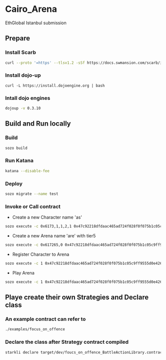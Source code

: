 # Cairo_Arena
EthGlobal Istanbul submission 

## Prepare

### Install Scarb

```bash
curl --proto '=https' --tlsv1.2 -sSf https://docs.swmansion.com/scarb/install.sh | sh
```

### Install dojo-up

```baseh
curl -L https://install.dojoengine.org | bash
```

### Intall dojo engines

```bash
dojoup -v 0.3.10
```

## Build and Run locally

### Build

```bash
sozo build
```

### Run Katana

```bash
katana --disable-fee
```

### Deploy

```bash
sozo migrate --name test
```

### Invoke or Call contract

- Create a new Character name 'as'

```bash
sozo execute -c 0x6173,1,1,2,1 0x47c92218dfdaac465ad724f028f0f075b1c05c9ff9555d0e426c025e45c035 createCharacter
```

- Create a new Arena name 'are' with tier5 

```bash
sozo execute -c 0x617265,0 0x47c92218dfdaac465ad724f028f0f075b1c05c9ff9555d0e426c025e45c035 createArena
```

- Register Character to Arena

```bash
sozo execute -c 1 0x47c92218dfdaac465ad724f028f0f075b1c05c9ff9555d0e426c025e45c035 register
```

- Play Arena

```bash
sozo execute -c 1 0x47c92218dfdaac465ad724f028f0f075b1c05c9ff9555d0e426c025e45c035 play
```


## Playe create their own Strategies and Declare class

### An example contract can refer to

```bash
./examples/focus_on_offence
```

### Declare the class after Strategy contract compiled

```bash
starkli declare target/dev/foucs_on_offence_BattleActionLibrary.contract_class.json --rpc http://0.0.0.0:5050 --account ~/.starkli-wallets/deployer/account0_account.json --keystore ~/.starkli-wallets/deployer/account0_keystore
```
